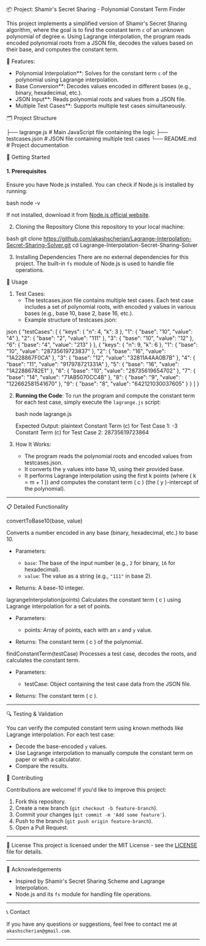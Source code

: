 📦 Project: Shamir's Secret Sharing - Polynomial Constant Term Finder

This project implements a simplified version of Shamir's Secret Sharing algorithm, where the goal is to find the constant term `c` of an unknown polynomial of degree `m`. Using Lagrange interpolation, the program reads encoded polynomial roots from a JSON file, decodes the values based on their base, and computes the constant term.

🔧 Features:
- Polynomial Interpolation**: Solves for the constant term `c` of the polynomial using Lagrange interpolation.
- Base Conversion**: Decodes values encoded in different bases (e.g., binary, hexadecimal, etc.).
- JSON Input**: Reads polynomial roots and values from a JSON file.
- Multiple Test Cases**: Supports multiple test cases simultaneously.

 🗂️ Project Structure
 
├── lagrange.js          # Main JavaScript file containing the logic
├── testcases.json       # JSON file containing multiple test cases
└── README.md            # Project documentation


🚀 Getting Started

#### 1. Prerequisites
Ensure you have Node.js installed. You can check if Node.js is installed by running:

bash
node -v


If not installed, download it from [Node.js official website](https://nodejs.org/).

2. Cloning the Repository
Clone this repository to your local machine:

bash
git clone https://github.com/akashscherian/Lagrange-Interpolation-Secret-Sharing-Solver.git
cd Lagrange-Interpolation-Secret-Sharing-Solver


3. Installing Dependencies
There are no external dependencies for this project. The built-in `fs` module of Node.js is used to handle file operations.

 📝 Usage

1. Test Cases: 
   - The testcases.json file contains multiple test cases. Each test case includes a set of polynomial roots, with encoded y values in various bases (e.g., base 10, base 2, base 16, etc.).
   - Example structure of testcases.json:

  json
   {
       "testCases": [
          {
               "keys": {
                   "n": 4,
                   "k": 3
               },
               "1": {
                   "base": "10",
                   "value": "4"
               },
               "2": {
                   "base": "2",
                   "value": "111"
               },
               "3": {
                   "base": "10",
                   "value": "12"
               },
               "6": {
                   "base": "4",
                   "value": "213"
               }
           },
           {
               "keys": {
                   "n": 9,
                   "k": 6
               },
               "1": {
                   "base": "10",
                   "value": "28735619723837"
               },
               "2": {
                   "base": "16",
                   "value": "1A228867F0CA"
               },
               "3": {
                   "base": "12",
                   "value": "32811A4AA0B7B"
               },
               "4": {
                   "base": "11",
                   "value": "917978721331A"
               },
               "5": {
                   "base": "16",
                   "value": "1A22886782E1"
               },
               "6": {
                   "base": "10",
                   "value": "28735619654702"
               },
               "7": {
                   "base": "14",
                   "value": "71AB5070CC4B"
               },
               "8": {
                   "base": "9",
                   "value": "122662581541670"
               },
               "9": {
                   "base": "8",
                   "value": "642121030037605"
               }
           }
       ]
   }
   

2. **Running the Code**:
   To run the program and compute the constant term for each test case, simply execute the `lagrange.js` script:

   bash
   node lagrange.js
   

   Expected Output:
   plaintext
   Constant Term (c) for Test Case 1: -3
   Constant Term (c) for Test Case 2: 28735619723864
   

3. How It Works:
   - The program reads the polynomial roots and encoded values from testcases.json.
   - It converts the y values into base 10, using their provided base.
   - It performs Lagrange interpolation using the first k points (where \( k = m + 1 \)) and computes the constant term \( c \) (the \( y \)-intercept of the polynomial).

---

 📋 Detailed Functionality


convertToBase10(base, value)

Converts a number encoded in any base (binary, hexadecimal, etc.) to base 10.

- Parameters:
  - `base`: The base of the input number (e.g., `2` for binary, `16` for hexadecimal).
  - `value`: The value as a string (e.g., `"111"` in base 2).
  
- Returns: A base-10 integer.

 lagrangeInterpolation(points)
Calculates the constant term \( c \) using Lagrange interpolation for a set of points.

- Parameters: 
  - points: Array of points, each with an `x` and `y` value.
  
- Returns: The constant term \( c \) of the polynomial.

findConstantTerm(testCase)
Processes a test case, decodes the roots, and calculates the constant term.

- Parameters: 
  - testCase: Object containing the test case data from the JSON file.
  
- Returns: The constant term \( c \).

---

🔍 Testing & Validation

You can verify the computed constant term using known methods like Lagrange interpolation. For each test case:
- Decode the base-encoded `y` values.
- Use Lagrange interpolation to manually compute the constant term on paper or with a calculator.
- Compare the results.

 🤝 Contributing

Contributions are welcome! If you'd like to improve this project:
1. Fork this repository.
2. Create a new branch (`git checkout -b feature-branch`).
3. Commit your changes (`git commit -m 'Add some feature'`).
4. Push to the branch (`git push origin feature-branch`).
5. Open a Pull Request.

---

📄 License
This project is licensed under the MIT License - see the [LICENSE](LICENSE) file for details.

---

 🙌 Acknowledgements

- Inspired by Shamir's Secret Sharing Scheme and Lagrange Interpolation.
- Node.js and its `fs` module for handling file operations.

---

 📞 Contact

If you have any questions or suggestions, feel free to contact me at `akashscherian@gmail.com`.

---
